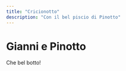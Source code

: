 ```yaml
---
title: "Cricionotto"
description: "Con il bel piscio di Pinotto"
---
```


# Gianni e Pinotto

Che bel botto!

